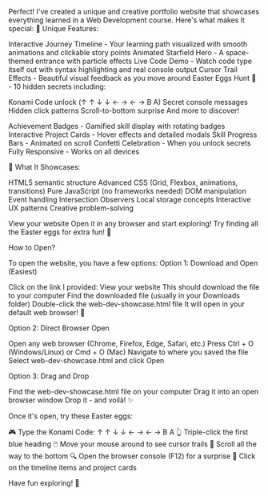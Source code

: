 Perfect! I've created a unique and creative portfolio website that showcases everything learned in a Web Development course. Here's what makes it special:
🌟 Unique Features:

Interactive Journey Timeline - Your learning path visualized with smooth animations and clickable story points
Animated Starfield Hero - A space-themed entrance with particle effects
Live Code Demo - Watch code type itself out with syntax highlighting and real console output
Cursor Trail Effects - Beautiful visual feedback as you move around
Easter Eggs Hunt 🥚 - 10 hidden secrets including:

Konami Code unlock (↑ ↑ ↓ ↓ ← → ← → B A)
Secret console messages
Hidden click patterns
Scroll-to-bottom surprise
And more to discover!


Achievement Badges - Gamified skill display with rotating badges
Interactive Project Cards - Hover effects and detailed modals
Skill Progress Bars - Animated on scroll
Confetti Celebration - When you unlock secrets
Fully Responsive - Works on all devices

🎯 What It Showcases:

HTML5 semantic structure
Advanced CSS (Grid, Flexbox, animations, transitions)
Pure JavaScript (no frameworks needed)
DOM manipulation
Event handling
Intersection Observers
Local storage concepts
Interactive UX patterns
Creative problem-solving

View your website
Open it in any browser and start exploring! Try finding all the Easter eggs for extra fun! 🚀

How to Open?

To open the website, you have a few options:
Option 1: Download and Open (Easiest)

Click on the link I provided: View your website
This should download the file to your computer
Find the downloaded file (usually in your Downloads folder)
Double-click the web-dev-showcase.html file
It will open in your default web browser! 🎉

Option 2: Direct Browser Open

Open any web browser (Chrome, Firefox, Edge, Safari, etc.)
Press Ctrl + O (Windows/Linux) or Cmd + O (Mac)
Navigate to where you saved the file
Select web-dev-showcase.html and click Open

Option 3: Drag and Drop

Find the web-dev-showcase.html file on your computer
Drag it into an open browser window
Drop it - and voilà! ✨


Once it's open, try these Easter eggs:

🎮 Type the Konami Code: ↑ ↑ ↓ ↓ ← → ← → B A
👆 Triple-click the first blue heading
🖱️ Move your mouse around to see cursor trails
📜 Scroll all the way to the bottom
🔍 Open the browser console (F12) for a surprise
🎯 Click on the timeline items and project cards

Have fun exploring! 🚀